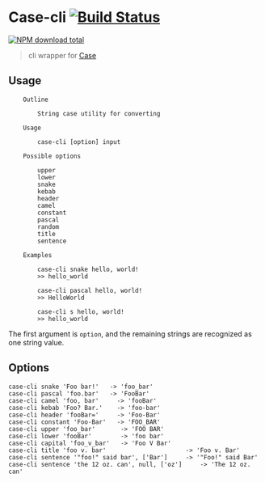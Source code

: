 # Case-cli [![Build Status](https://travis-ci.com/jopemachine/case-cli.svg?branch=main)](https://travis-ci.com/jopemachine/case-cli)

[![NPM download total](https://img.shields.io/npm/dt/case-cli)](http://badge.fury.io/js/case-cli)

> cli wrapper for [Case](https://github.com/nbubna/Case) 


## Usage

```
    Outline

        String case utility for converting

    Usage

        case-cli [option] input

    Possible options

        upper
        lower
        snake
        kebab
        header
        camel
        constant
        pascal
        random
        title
        sentence

    Examples

        case-cli snake hello, world!
        >> hello_world

        case-cli pascal hello, world!
        >> HelloWorld

        case-cli s hello, world!
        >> hello_world
```

The first argument is `option`, and the remaining strings are recognized as one string value.

## Options

```console
case-cli snake 'Foo bar!'   -> 'foo_bar'
case-cli pascal 'foo.bar'   -> 'FooBar'
case-cli camel 'foo, bar'     -> 'fooBar'
case-cli kebab 'Foo? Bar.'    -> 'foo-bar'
case-cli header 'fooBar='     -> 'Foo-Bar'
case-cli constant 'Foo-Bar'   -> 'FOO_BAR'
case-cli upper 'foo_bar'       -> 'FOO BAR'
case-cli lower 'fooBar'        -> 'foo bar'
case-cli capital 'foo_v_bar'   -> 'Foo V Bar'
case-cli title 'foo v. bar'                      -> 'Foo v. Bar'
case-cli sentence '"foo!" said bar', ['Bar']     -> '"Foo!" said Bar'
case-cli sentence 'the 12 oz. can', null, ['oz']     -> 'The 12 oz. can'
```
